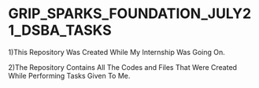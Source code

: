# GRIP_SPARKS_FOUNDATION_JULY21_DSBA_TASKS
1)This Repository Was Created While My Internship Was Going On.

2)The Repository Contains All The Codes and Files That Were Created While Performing Tasks Given To Me.
